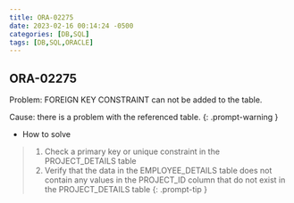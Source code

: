 ```yaml
---
title: ORA-02275
date: 2023-02-16 00:14:24 -0500
categories: [DB,SQL]
tags: [DB,SQL,ORACLE]
---
```


## ORA-02275

Problem: FOREIGN KEY CONSTRAINT can not be added to the table.

Cause: there is a problem with the referenced table.
{: .prompt-warning }

* How to solve

> 1. Check a primary key or unique constraint in the PROJECT_DETAILS table
> 2. Verify that the data in the EMPLOYEE_DETAILS table does not contain any values in the PROJECT_ID column that do not exist in the PROJECT_DETAILS table 
{: .prompt-tip }

